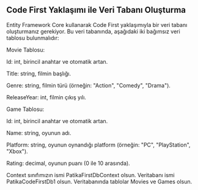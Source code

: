 ## Code First Yaklaşımı ile Veri Tabanı Oluşturma
Entity Framework Core kullanarak Code First yaklaşımıyla bir veri tabanı oluşturmanız gerekiyor. Bu veri tabanında, aşağıdaki iki bağımsız veri tablosu bulunmalıdır:

Movie Tablosu:

Id: int, birincil anahtar ve otomatik artan.

Title: string, filmin başlığı.

Genre: string, filmin türü (örneğin: "Action", "Comedy", "Drama").

ReleaseYear: int, filmin çıkış yılı.

Game Tablosu:

Id: int, birincil anahtar ve otomatik artan.

Name: string, oyunun adı.

Platform: string, oyunun oynandığı platform (örneğin: "PC", "PlayStation", "Xbox").

Rating: decimal, oyunun puanı (0 ile 10 arasında).

Context sınıfımızın ismi PatikaFirstDbContext olsun.
Veritabanı ismi PatikaCodeFirstDb1 olsun.
Veritabanında tablolar Movies ve Games olsun.
